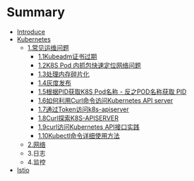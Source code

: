 # Summary

* [Introduce](README.md)
* [Kubernetes](Kubernetes.md)
  * [1.常见运维问题](Kubernetes/1chang-jian-wen-ti-zong-jie.md)
    * [1.1Kubeadm证书过期](Kubernetes/1chang-jian-wen-ti-zong-jie/11kubeadmzheng-shu-guo-qi.md)
    * [1.2K8S Pod 内抓包快速定位网络问题](Kubernetes/1chang-jian-wen-ti-zong-jie/12k8s-pod-nei-zhua-bao-kuai-su-ding-wei-wang-luo-wen-ti.md)
    * [1.3处理内存碎片化](Kubernetes/1chang-jian-wen-ti-zong-jie/13chu-li-nei-cun-sui-pian-hua.md)
    * [1.4灰度发布](Kubernetes/1chang-jian-wen-ti-zong-jie/14hui-du-fa-bu.md)
    * [1.5根据PID获取K8S Pod名称 - 反之POD名称获取 PID](Kubernetes/1chang-jian-wen-ti-zong-jie/15gen-ju-pid-huo-qu-k8s-pod-ming-cheng-fan-zhi-pod-ming-cheng-huo-qu-pid.md)
    * [1.6如何利用Curl命令访问Kubernetes API server](Kubernetes/1chang-jian-wen-ti-zong-jie/16ru-he-li-yong-curl-ming-ling-fang-wen-kubernetes-api-server.md)
    * [1.7通过Token访问k8s-apiserver](Kubernetes/1chang-jian-wen-ti-zong-jie/17tong-guo-token-fang-wen-k8s-apiserver.md)
    * [1.8Curl探索K8S-APISERVER](Kubernetes/1chang-jian-wen-ti-zong-jie/18curltan-suo-k8s-apiserver.md)
    * [1.9curl访问Kubernetes  API接口实践](Kubernetes/1chang-jian-wen-ti-zong-jie/19curlfang-wenkubernetes-api-jie-kou-shi-jian.md)
    * [1.10Kubectl命令详细使用方法](Kubernetes/1chang-jian-wen-ti-zong-jie/110kubectlming-ling-xiang-xi-shi-yong-fang-fa.md)
  * [2.网络](Kubernetes/2wang-luo.md)
  * 3.日志
  * 4.监控
* [Istio](istio.md)

